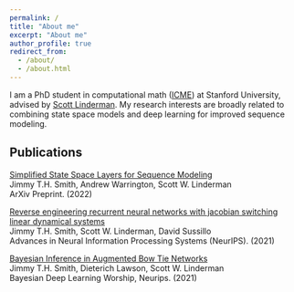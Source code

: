 ```yaml
---
permalink: /
title: "About me"
excerpt: "About me"
author_profile: true
redirect_from: 
  - /about/
  - /about.html
---
```


I am a PhD student in computational math ([ICME](https://icme.stanford.edu/)) at Stanford University, advised by [Scott Linderman](https://web.stanford.edu/~swl1/). My research interests are broadly related to combining state space models and deep learning for improved sequence modeling.


## Publications

[Simplified State Space Layers for Sequence Modeling](https://arxiv.org/abs/2208.04933)\
Jimmy T.H. Smith, Andrew Warrington, Scott W. Linderman\
ArXiv Preprint.  (2022)

[Reverse engineering recurrent neural networks with jacobian switching linear dynamical systems](https://arxiv.org/abs/2111.01256)\
Jimmy T.H. Smith, Scott W. Linderman, David Sussillo\
Advances in Neural Information Processing Systems (NeurIPS). (2021)

[Bayesian Inference in Augmented Bow Tie Networks](http://bayesiandeeplearning.org/2021/papers/61.pdf)\
Jimmy T.H. Smith, Dieterich Lawson, Scott W. Linderman\
Bayesian Deep Learning Worship, Neurips. (2021)



